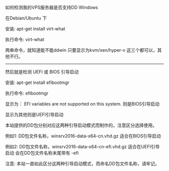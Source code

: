 如何检测我的VPS服务器是否支持DD Windows

在Debian/Ubuntu 下

安装: apt-get install virt-what

执行命令: virt-what

两串命令，就知道能不能ddwin
只要显示为kvm/xen/hyper-v
这三个都可以，其他不行。

----------

然后就是检测 UEFI 或 BIOS 引导启动

安装: apt-get install efibootmgr

执行命令: efibootmgr

显示为：
EFI variables are not supported on this system.
则是BIOS引导启动

显示为其他则是UEFI引导启动

本站提供的DD包分别对应这两种引导启动模式而制作的，注意区分选择使用。

例如1: DD包文件名称，winsrv2016-data-x64-cn.vhd.gz 适合在BIOS引导启动

例如2: DD包文件名称，winsrv2016-data-x64-cn-efi.vhd.gz 适合在UEFI引导启动
会在DD包文件名称末尾带有 -efi

注意: 本站一直如此区分这两种引导启动模式，而命名DD包文件名称，请牢记。
